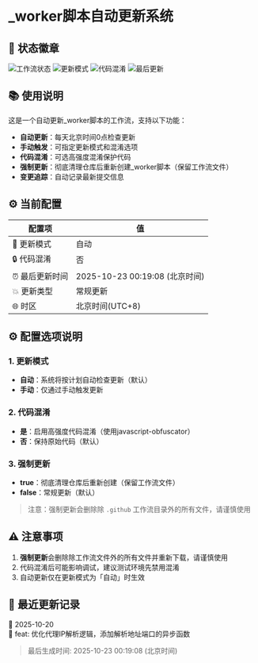 # _worker脚本自动更新系统

## 📌 状态徽章

![工作流状态](https://img.shields.io/badge/工作流-运行中-brightgreen?style=flat-square)
![更新模式](https://img.shields.io/badge/更新模式-自动-green?style=flat-square)
![代码混淆](https://img.shields.io/badge/代码混淆-否-orange?style=flat-square)
![最后更新](https://img.shields.io/badge/最后更新-2025--10--23-blue?style=flat-square)

## 📚 使用说明

这是一个自动更新_worker脚本的工作流，支持以下功能：

- **自动更新**：每天北京时间0点检查更新
- **手动触发**：可指定更新模式和混淆选项
- **代码混淆**：可选高强度混淆保护代码
- **强制更新**：彻底清理仓库后重新创建_worker脚本（保留工作流文件）
- **变更追踪**：自动记录最新提交信息

## ⚙️ 当前配置

| 配置项 | 值 |
|--------|----|
| 🔄 更新模式 | 自动 |
| 🔒 代码混淆 | 否 |
| ⏰ 最后更新时间 | 2025-10-23 00:19:08 (北京时间) |
| 💥 更新类型 | 常规更新 |
| 🌐 时区 | 北京时间(UTC+8) |

## ⚙️ 配置选项说明

### 1. 更新模式
- **自动**：系统将按计划自动检查更新（默认）
- **手动**：仅通过手动触发更新

### 2. 代码混淆
- **是**：启用高强度代码混淆（使用javascript-obfuscator）
- **否**：保持原始代码（默认）

### 3. 强制更新
- **true**：彻底清理仓库后重新创建（保留工作流文件）
- **false**：常规更新（默认）

> 注意：强制更新会删除除 `.github` 工作流目录外的所有文件，请谨慎使用

## ⚠️ 注意事项

1. **强制更新**会删除除工作流文件外的所有文件并重新下载，请谨慎使用
2. 代码混淆后可能影响调试，建议测试环境先禁用混淆
3. 自动更新仅在更新模式为「自动」时生效

## 🔄 最近更新记录

📅 2025-10-20  
📝 feat: 优化代理IP解析逻辑，添加解析地址端口的异步函数

> 最后生成时间: 2025-10-23 00:19:08 (北京时间)

